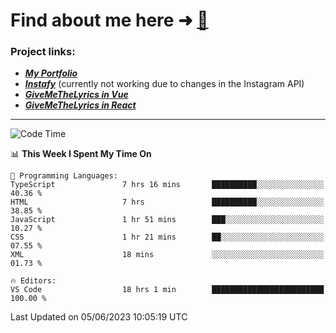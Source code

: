 # Find about me here ➜ [🧑](https://pauabella.dev)

### Project links:
- ***[My Portfolio](https://pauabella.dev)***
- ***[Instafy](https://instafy.me)*** (currently not working due to changes in the Instagram API)
- ***[GiveMeTheLyrics in Vue](https://lyrics.pauabella.dev)***
- ***[GiveMeTheLyrics in React](https://pauabella.dev/GiveMeTheLyrics)***

---
<!--START_SECTION:waka-->
![Code Time](http://img.shields.io/badge/Code%20Time-2%2C194%20hrs%2049%20mins-blue)

📊 **This Week I Spent My Time On** 

```text
💬 Programming Languages: 
TypeScript               7 hrs 16 mins       ██████████░░░░░░░░░░░░░░░   40.36 % 
HTML                     7 hrs               ██████████░░░░░░░░░░░░░░░   38.85 % 
JavaScript               1 hr 51 mins        ███░░░░░░░░░░░░░░░░░░░░░░   10.27 % 
CSS                      1 hr 21 mins        ██░░░░░░░░░░░░░░░░░░░░░░░   07.55 % 
XML                      18 mins             ░░░░░░░░░░░░░░░░░░░░░░░░░   01.73 % 

🔥 Editors: 
VS Code                  18 hrs 1 min        █████████████████████████   100.00 % 
```


 Last Updated on 05/06/2023 10:05:19 UTC
<!--END_SECTION:waka-->
